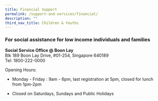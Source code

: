 ```yaml
---
title: Financial Support
permalink: /support-and-services/financial/
description: ""
third_nav_title: Children & Youths
---
```

### For social assistance for low income individuals and families

<b>Social Service Office @ Boon Lay</b><br>
Blk 189 Boon Lay Drive, #01-254, Singapore 640189<br>
Tel: 1800-222-0000<br>

Opening Hours:
*   Monday - Friday : 9am - 6pm, last registration at 5pm, closed for lunch from 1pm-2pm
    
*   Closed on Saturdays, Sundays and Public Holidays